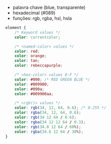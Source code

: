 * palavra chave (blue, transparente)
* hexadecimal (#089)
* funções: rgb, rgba, hsl, hsla

```css
element {
    /* Keyword values */
    color: currentcolor;

    /* <named-color> values */
    color: red;
    color: orange;
    color: tan;
    color: rebeccapurple;

    /* <hex-color> values 0-F */
    color: #090; /* RED GREEN BLUE */
    color: #009900;
    color: #090a;
    color: #009900aa;

    /* <rgb()> values */
    color: rgb(34, 12, 64, 0.6); /* 0-255 */
    color: rgba(34, 12, 64, 0.6);
    color: rgb(34 12 64 / 0.6);
    color: rgba(34 12 12 64 / 0.3);
    color: rgb(34.0 12 64 / 60%);
    color: rgba(34.6 12 64 / 30%);
}